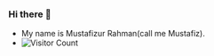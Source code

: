 ### Hi there 👋
- My name is Mustafizur Rahman(call me Mustafiz).
- ![Visitor Count](https://profile-counter.glitch.me/mustaf19/count.svg)

<!--
**mustaf19/mustaf19** is a ✨ _special_ ✨ repository because its `README.md` (this file) appears on your GitHub profile.

Here are some ideas to get you started:

- 🔭 I’m currently working on ...
- 🌱 I’m currently learning ...
- 👯 I’m looking to collaborate on ...
- 🤔 I’m looking for help with ...
- 💬 Ask me about ...
- 📫 How to reach me: ...
- 😄 Pronouns: ...
- ⚡ Fun fact: ...
-->
